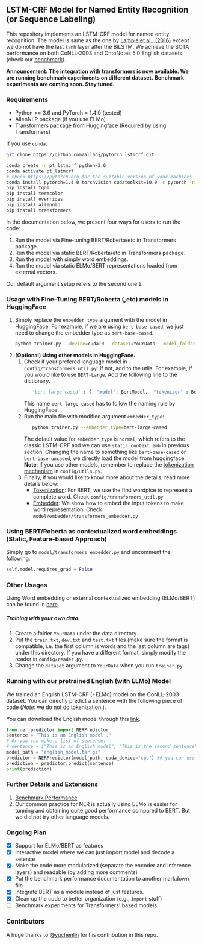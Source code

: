 ## LSTM-CRF Model for Named Entity Recognition (or Sequence Labeling)

This repository implements an LSTM-CRF model for named entity recognition. The model is same as the one by [Lample et al., (2016)](http://www.anthology.aclweb.org/N/N16/N16-1030.pdf) except we do not have the last `tanh` layer after the BiLSTM.
We achieve the SOTA performance on both CoNLL-2003 and OntoNotes 5.0 English datasets (check our [benchmark](/docs/benchmark.md)). 

**Announcement: The integration with transformers is now available. We are running benchmark experiments on different dataset.**
**Benchmark experiments are coming soon. Stay tuned.**

### Requirements
* Python >= 3.6 and PyTorch = 1.4.0 (tested)
* AllenNLP package (if you use ELMo)
* Transformers package from Huggingface (Required by using Transformers)

If you use `conda`:

```bash
git clone https://github.com/allanj/pytorch_lstmcrf.git

conda create -n pt_lstmcrf python=3.6
conda activate pt_lstmcrf
# check https://pytorch.org for the suitable version of your machines
conda install pytorch=1.4.0 torchvision cudatoolkit=10.0 -c pytorch -n pt_lstmcrf
pip install tqdm
pip install termcolor
pip install overrides
pip install allennlp
pip install transformers
```

In the documentation below, we present four ways for users to run the code:
1. Run the model via Fine-tuning BERT/Roberta/etc in Transformers package.
2. Run the model via static BERT/Roberta/etc in Transformers package.
3. Run the model with simply word embeddings.
4. Run the model via static ELMo/BERT representations loaded from external vectors.

Our default argument setup refers to the second one `1`.

### Usage with Fine-Tuning BERT/Roberta (,etc) models in HuggingFace
1. Simply replace the `embedder_type` argument with the model in HuggingFace. For example, if we are using `bert-base-cased`, we just need to 
change the embedder type as `bert-base-cased`. 
    ```bash
    python trainer.py --device=cuda:0 --dataset=YourData --model_folder=saved_models --embedder_type=bert-base-cased
    ```
2. **(Optional) Using other models in HuggingFace.**
    1. Check if your prefered language model in `config/transformers_util.py`. If not, add to the utils. For example, if you would like to use `BERT-Large`. Add the following line to the dictionary.
        ```python
           'bert-large-cased' : {  "model": BertModel,  "tokenizer" : BertTokenizer }
        ```
        This name `bert-large-cased` has to follow the naming rule by HuggingFace.
    2. Run the main file with modified argument `embedder_type`:
        ```bash
           python trainer.py --embedder_type=bert-large-cased
        ```
        The default value for `embedder_type` is `normal`, which refers to the classic LSTM-CRF and we can use `static_context_emb` in previous section.
        Changing the name to something like `bert-base-cased` or `bert-base-uncased`, we directly load the model from huggingface.
        **Note**: if you use other models, remember to replace the [tokenization mechanism]() in `config/utils.py`.
    3.  Finally, if you would like to know more about the details, read more details below:
        * [Tokenization](/docs/bert_tokenization.md): For BERT, we use the first wordpice to represent a complete word. Check `config/transformers_util.py`
        * [Embedder](/docs/bert_embedder.md): We show how to embed the input tokens to make word representation. Check `model/embedder/transformers_embedder.py`






### Using BERT/Roberta as contextualized word embeddings (Static, Feature-based Approach)
Simply go to `model/transformers_embedder.py` and uncomment the following:
```python
self.model.requires_grad = False
```

### Other Usages
Using Word embedding or external contextualized embedding (ELMo/BERT) can be found in [here](/docs/other_usage.md).


##### Training with your own data. 
1. Create a folder `YourData` under the data directory. 
2. Put the `train.txt`, `dev.txt` and `test.txt` files (make sure the format is compatible, i.e. the first column is words and the last column are tags) under this directory.  If you have a different format, simply modify the reader in `config/reader.py`. 
3. Change the `dataset` argument to `YourData` when you run `trainer.py`. 

### Running with our pretrained English (with ELMo) Model
We trained an English LSTM-CRF (+ELMo) model on the CoNLL-2003 dataset.
You can directly predict a sentence with the following piece of code (*Note*: we do not do tokenization.).

You can download the English model through this [link](https://drive.google.com/file/d/1N1DiS9Xhjprn4cfNvIgs9GWSHC47n25C/view?usp=sharing).
```python
from ner_predictor import NERPredictor
sentence = "This is an English model ."
# Or you can make a list of sentence:
# sentence = ["This is an English model", "This is the second sentence"]
model_path = "english_model.tar.gz"
predictor = NERPredictor(model_path, cuda_device="cpu") ## you can use "cuda:0", "cuda:1" for gpu
prediction = predictor.predict(sentence)
print(prediction)
```









### Further Details and Extensions

1. [Benchmark Performance](/docs/benchmark.md)
2. Our common practice for NER is actually using ELMo is easier for tunning and obtaining quite good performance compared to BERT. But we did not try other language models.






### Ongoing Plan

- [x] Support for ELMo/BERT as features
- [x] Interactive model where we can just import model and decode a setence
- [x] Make the code more modularized (separate the encoder and inference layers) and readable (by adding more comments)
- [x] Put the benchmark performance documentation to another markdown file
- [x] Integrate BERT as a module instead of just features.
- [x] Clean up the code to better organization (e.g., `import` stuff)
- [ ] Benchmark experiments for Transformers' based models.

### Contributors
A huge thanks to [@yuchenlin](https://github.com/yuchenlin) for his contribution in this repo.
